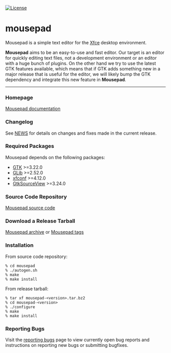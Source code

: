 [![License](https://img.shields.io/badge/License-GPL%20v2-blue.svg)](https://gitlab.xfce.org/apps/mousepad/-/blob/master/COPYING)

# mousepad

Mousepad is a simple text editor for the [Xfce](https://www.xfce.org) desktop environment.

**Mousepad** aims to be an easy-to-use and fast editor. Our target is an
editor for quickly editing text files, not a development environment or an
editor with a huge bunch of plugins. On the other hand we try to use the latest
GTK features available, which means that if GTK adds something new in a major
release that is useful for the editor, we will likely bump the GTK dependency
and integrate this new feature in **Mousepad**.

----

### Homepage

[Mousepad documentation](https://docs.xfce.org/apps/mousepad/start)

### Changelog

See [NEWS](https://gitlab.xfce.org/apps/mousepad/-/blob/master/NEWS) for details on changes and fixes made in the current release.


### Required Packages 

Mousepad depends on the following packages:

* [GTK](https://www.gtk.org) >=3.22.0
* [GLib](https://wiki.gnome.org/Projects/GLib) >=2.52.0
* [xfconf](https://gitlab.xfce.org/xfce/xfconf) >=4.12.0
* [GtkSourceView](https://wiki.gnome.org/Projects/GtkSourceView) >=3.24.0

### Source Code Repository

[Mousepad source code](https://gitlab.xfce.org/apps/mousepad)

### Download a Release Tarball

[Mousepad archive](https://archive.xfce.org/src/apps/mousepad)
    or
[Mousepad tags](https://gitlab.xfce.org/apps/mousepad/-/tags)

### Installation

From source code repository: 

    % cd mousepad
    % ./autogen.sh
    % make
    % make install

From release tarball:

    % tar xf mousepad-<version>.tar.bz2
    % cd mousepad-<version>
    % ./configure
    % make
    % make install

### Reporting Bugs

Visit the [reporting bugs](https://docs.xfce.org/apps/mousepad/bugs) page to view currently open bug reports and instructions on reporting new bugs or submitting bugfixes.

